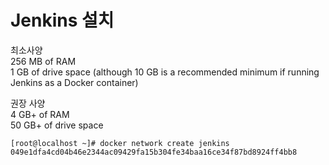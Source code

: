 # Jenkins 설치

최소사양\
256 MB of RAM\
1 GB of drive space (although 10 GB is a recommended minimum if running Jenkins as a Docker container)

권장 사양\
4 GB+ of RAM\
50 GB+ of drive space

```shell
[root@localhost ~]# docker network create jenkins
049e1dfa4cd04b46e2344ac09429fa15b304fe34baa16ce34f87bd8924ff4bb8
```

